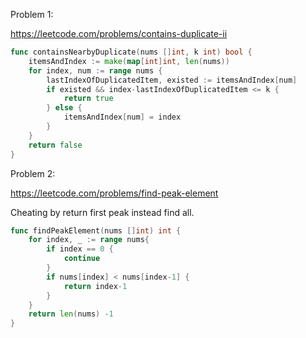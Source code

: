 Problem 1:

https://leetcode.com/problems/contains-duplicate-ii

```go
func containsNearbyDuplicate(nums []int, k int) bool {
	itemsAndIndex := make(map[int]int, len(nums))
	for index, num := range nums {
		lastIndexOfDuplicatedItem, existed := itemsAndIndex[num]
		if existed && index-lastIndexOfDuplicatedItem <= k {
			return true
		} else {
			itemsAndIndex[num] = index
		}
	}
	return false
}
```

Problem 2:

https://leetcode.com/problems/find-peak-element

Cheating by return first peak instead find all.

```go
func findPeakElement(nums []int) int {
    for index, _ := range nums{ 
        if index == 0 {
            continue
        }
        if nums[index] < nums[index-1] {
            return index-1
        }
    }
    return len(nums) -1
}
```
